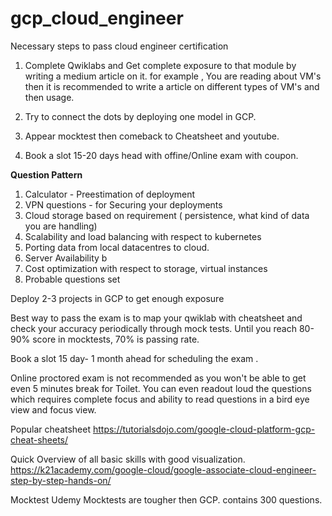 # gcp_cloud_engineer
Necessary steps to pass cloud engineer certification
1. Complete Qwiklabs and Get complete exposure to that module by writing a medium article on it.
 for example , You are reading about VM's then it is recommended to write a article on different types of VM's and then usage.
 
2. Try to connect the dots by deploying one model in GCP.

3. Appear mocktest then comeback to Cheatsheet and youtube.

4. Book a slot 15-20 days head with offine/Online exam with coupon.


**Question Pattern**
1. Calculator - Preestimation of deployment
2. VPN questions - for Securing your deployments
3. Cloud storage based on requirement ( persistence, what kind of data you are handling)
4. Scalability and load balancing with respect to kubernetes
5. Porting data from local datacentres to cloud.
6. Server Availability b
7. Cost optimization with respect to storage, virtual instances
8. Probable questions set

Deploy 2-3 projects in GCP to get enough exposure

Best way to pass the exam is to map your qwiklab with cheatsheet and check your accuracy periodically through mock tests.
Until you reach 80-90% score in mocktests, 70% is passing rate.

Book a slot 15 day- 1 month ahead for scheduling the exam .

Online proctored exam is not recommended as you won't be able to get even 5 minutes break for Toilet.
You can even readout loud the questions which requires complete focus and ability to read questions in a bird eye view and focus view.


Popular cheatsheet
https://tutorialsdojo.com/google-cloud-platform-gcp-cheat-sheets/

Quick Overview of all basic skills with good visualization.
https://k21academy.com/google-cloud/google-associate-cloud-engineer-step-by-step-hands-on/

Mocktest 
Udemy Mocktests are tougher then GCP. contains 300 questions.

